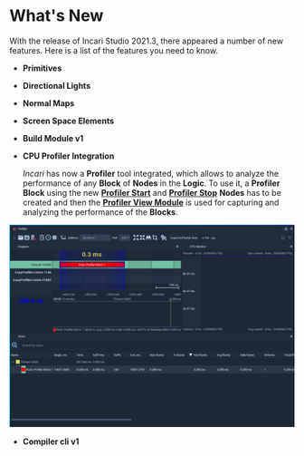 # What's New

With the release of Incari Studio 2021.3, there appeared a number of new features. Here is a list of the features you need to know.

* **Primitives**

* **Directional Lights**

* **Normal Maps**

* **Screen Space Elements**

* **Build Module v1**

* **CPU Profiler Integration**
  
    _Incari_ has now a **Profiler** tool integrated, which allows to analyze the performance of any **Block** of **Nodes** in the **Logic**. To use it, a **Profiler Block** using the new [**Profiler Start**](../toolbox/development/profiler-start.md) and [**Profiler Stop**](../toolbox/development/profiler-stop.md) **Nodes** has to be created and then the [**Profiler View Module**](../modules/profiler-view.md) is used for capturing and analyzing the performance of the **Blocks**.

![](../.gitbook/assets/profiler-view-connected.png)

* **Compiler cli v1**